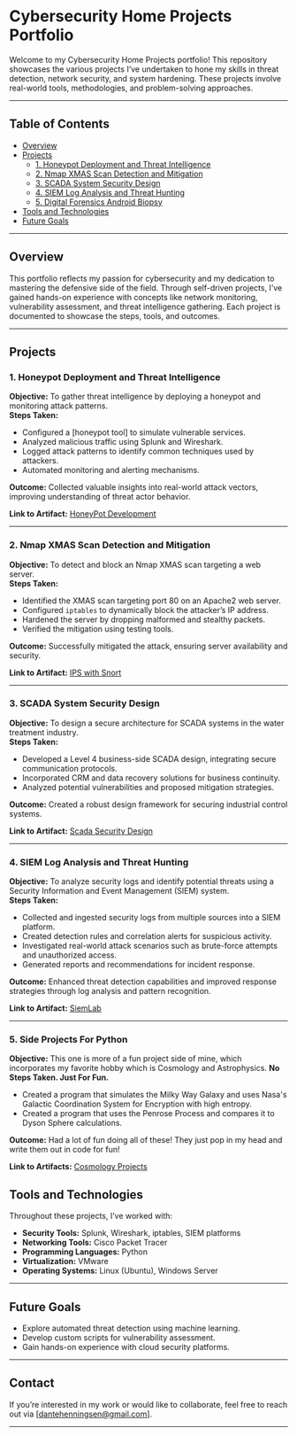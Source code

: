 # Cybersecurity Home Projects Portfolio

Welcome to my Cybersecurity Home Projects portfolio! This repository showcases the various projects I’ve undertaken to hone my skills in threat detection, network security, and system hardening. These projects involve real-world tools, methodologies, and problem-solving approaches.

---

## Table of Contents
- [Overview](#overview)
- [Projects](#projects)
  - [1. Honeypot Deployment and Threat Intelligence](#1-honeypot-deployment-and-threat-intelligence)
  - [2. Nmap XMAS Scan Detection and Mitigation](#2-nmap-xmas-scan-detection-and-mitigation)
  - [3. SCADA System Security Design](#3-scada-system-security-design)
  - [4. SIEM Log Analysis and Threat Hunting](#4-siem-log-analysis-and-threat-hunting)
  - [5. Digital Forensics Android Biopsy]()
- [Tools and Technologies](#tools-and-technologies)
- [Future Goals](#future-goals)

---

## Overview

This portfolio reflects my passion for cybersecurity and my dedication to mastering the defensive side of the field. Through self-driven projects, I’ve gained hands-on experience with concepts like network monitoring, vulnerability assessment, and threat intelligence gathering. Each project is documented to showcase the steps, tools, and outcomes.

---

## Projects

### 1. Honeypot Deployment and Threat Intelligence

**Objective:** To gather threat intelligence by deploying a honeypot and monitoring attack patterns.  
**Steps Taken:**
- Configured a [honeypot tool] to simulate vulnerable services.
- Analyzed malicious traffic using Splunk and Wireshark.
- Logged attack patterns to identify common techniques used by attackers.
- Automated monitoring and alerting mechanisms.

**Outcome:** Collected valuable insights into real-world attack vectors, improving understanding of threat actor behavior.

**Link to Artifact:** [HoneyPot Development](https://github.com/VernonXTA/Simple-SSH-HoneyPot)

---

### 2. Nmap XMAS Scan Detection and Mitigation

**Objective:** To detect and block an Nmap XMAS scan targeting a web server.  
**Steps Taken:**
- Identified the XMAS scan targeting port 80 on an Apache2 web server.
- Configured `iptables` to dynamically block the attacker’s IP address.
- Hardened the server by dropping malformed and stealthy packets.
- Verified the mitigation using testing tools.

**Outcome:** Successfully mitigated the attack, ensuring server availability and security.

**Link to Artifact:** [IPS with Snort](https://github.com/VernonXTA/UbuntuIDS)

---

### 3. SCADA System Security Design

**Objective:** To design a secure architecture for SCADA systems in the water treatment industry.  
**Steps Taken:**
- Developed a Level 4 business-side SCADA design, integrating secure communication protocols.
- Incorporated CRM and data recovery solutions for business continuity.
- Analyzed potential vulnerabilities and proposed mitigation strategies.

**Outcome:** Created a robust design framework for securing industrial control systems.

**Link to Artifact:** [Scada Security Design](https://github.com/VernonXTA/SCADA-System-Security-Design)

---

### 4. SIEM Log Analysis and Threat Hunting

**Objective:** To analyze security logs and identify potential threats using a Security Information and Event Management (SIEM) system.  
**Steps Taken:**
- Collected and ingested security logs from multiple sources into a SIEM platform.
- Created detection rules and correlation alerts for suspicious activity.
- Investigated real-world attack scenarios such as brute-force attempts and unauthorized access.
- Generated reports and recommendations for incident response.

**Outcome:** Enhanced threat detection capabilities and improved response strategies through log analysis and pattern recognition.

**Link to Artifact:** [SiemLab](https://github.com/VernonXTA/SIEM-Lab)

---

### 5. Side Projects For Python

**Objective:** This one is more of a fun project side of mine, which incorporates my favorite hobby which is Cosmology and Astrophysics.
**No Steps Taken. Just For Fun.**
- Created a program that simulates the Milky Way Galaxy and uses Nasa's Galactic Coordination System for Encryption with high entropy.
- Created a program that uses the Penrose Process and compares it to Dyson Sphere calculations.

**Outcome:** Had a lot of fun doing all of these! They just pop in my head and write them out in code for fun!

**Link to Artifacts:** [Cosmology Projects](https://github.com/VernonXTA/Cosmic-Energy-Calculator)

## Tools and Technologies

Throughout these projects, I’ve worked with:
- **Security Tools:** Splunk, Wireshark, iptables, SIEM platforms
- **Networking Tools:** Cisco Packet Tracer
- **Programming Languages:** Python
- **Virtualization:** VMware
- **Operating Systems:** Linux (Ubuntu), Windows Server

---

## Future Goals

- Explore automated threat detection using machine learning.
- Develop custom scripts for vulnerability assessment.
- Gain hands-on experience with cloud security platforms.

---

## Contact

If you’re interested in my work or would like to collaborate, feel free to reach out via [dantehenningsen@gmail.com].

---
